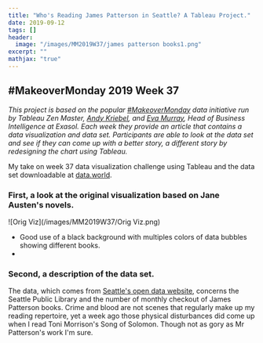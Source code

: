 ```yaml
---
title: "Who's Reading James Patterson in Seattle? A Tableau Project."
date: 2019-09-12
tags: []
header:
  image: "/images/MM2019W37/james patterson books1.png"
excerpt: ""
mathjax: "true"
---
```


##  #MakeoverMonday 2019 Week 37
*This project is based on the popular [#MakeoverMonday](https://twitter.com/hashtag/MakeoverMonday?src=hashtag_click&pf=on) data initiative run by Tableau Zen Master, [Andy Kriebel](http://www.makeovermonday.co.uk/), and [Eva Murray](https://trimydata.com/), Head of Business Intelligence at Exasol. Each week they provide an article that contains a data visualization and data set. Participants are able to look at the data set and see if they can come up with a better story, a different story by redesigning the chart using Tableau.*

My take on week 37 data visualization challenge using Tableau and the data set downloadable at [data.world](https://data.world/makeovermonday/2019w37).

### First, a look at the original visualization based on Jane Austen's novels.
![Orig Viz](/images/MM2019W37/Orig Viz.png)
- Good use of a black background with multiples colors of data bubbles showing different books.
-

### Second, a description of the data set.
The data, which comes from [Seattle's open data website](https://data.seattle.gov/Community/Checkouts-by-Title/tmmm-ytt6/data), concerns the Seattle Public Library and the number of monthly checkout of James Patterson books. Crime and blood are not scenes that regularly make up my reading repertoire, yet a week ago those physical disturbances did come up when I read Toni Morrison's Song of Solomon. Though not as gory as Mr Patterson's work I'm sure. 
